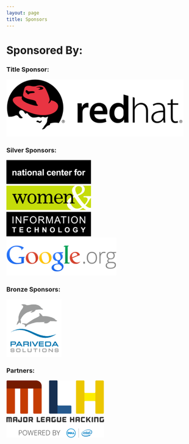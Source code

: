 ```yaml
---
layout: page
title: Sponsors
---
```


# Sponsored By:

### Title Sponsor:
<img src="/img/RedHatlogo.png" alt="RedHat" height="150"/>

### Silver Sponsors:

<img src="/img/ncwitlogo_highres.png" alt="NCWIT (Sponsored by Google.org)" height="200" style="PADDING-RIGHT: 25px"/>
<img src="/img/Googleorg.png" alt="Google.org" height="100" style="PADDING-RIGHT: 25px" />

### Bronze Sponsors:

<img src="/img/ParivedaSolutions.png" alt="Pariveda Solutions" height="150"/>

### Partners:

<img src="/img/mlh-logo.png" alt="Major League Hacking" height=150/>



